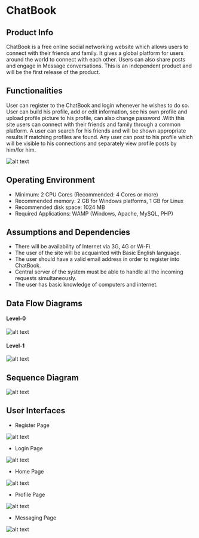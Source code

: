 # ChatBook
## Product Info
ChatBook is a free online social networking website which allows users to connect with their friends and family. It gives a global platform for users around the world to connect with each other. Users can also share posts and engage in Message conversations. This is an independent product and will be the first release of the product.

## Functionalities
User can register to the ChatBook and login whenever he wishes to do so. User can build his profile, add or edit information, see his own profile and upload profile picture to his profile, can also change password .With this site users can connect with their friends and family through a common platform. A user can search for his friends and will be shown appropriate results if matching profiles are found. Any user can post to his profile which will be visible to his connections and separately view profile posts by him/for him.

![alt text](https://github.com/God-Hand/ChatBook/blob/master/documents/Images/ChatBook.png)

## Operating Environment
- Minimum: 2 CPU Cores (Recommended: 4 Cores or more)
- Recommended memory: 2 GB for Windows platforms, 1 GB for Linux
- Recommended disk space: 1024 MB
- Required Applications: WAMP (Windows, Apache, MySQL, PHP)

## Assumptions and Dependencies
- There will be availability of Internet via 3G, 4G or Wi-Fi.
- The user of the site will be acquainted with Basic English language.
- The user should have a valid email address in order to register into ChatBook.
- Central server of the system must be able to handle all the incoming requests simultaneously.
- The user has basic knowledge of computers and internet.

## Data Flow Diagrams
#### Level-0
 ![alt text](https://github.com/God-Hand/ChatBook/blob/master/documents/Images/level-0%20dfd.png)

#### Level-1
 ![alt text](https://github.com/God-Hand/ChatBook/blob/master/documents/Images/level-1%20dfd.png)

## Sequence Diagram
 ![alt text](https://github.com/God-Hand/ChatBook/blob/master/documents/Images/New%20Open%20Me%20First%20-%20Getting%20Started.png)

## User Interfaces
- Register Page

![alt text](https://github.com/God-Hand/ChatBook/blob/master/documents/Images/Register.PNG)

- Login Page

![alt text](https://github.com/God-Hand/ChatBook/blob/master/documents/Images/Login.PNG)

- Home Page

![alt text](https://github.com/God-Hand/ChatBook/blob/master/documents/Images/desktop.PNG)

- Profile Page

![alt text](https://github.com/God-Hand/ChatBook/blob/master/documents/Images/profile%20page.PNG)

- Messaging Page

![alt text](https://github.com/God-Hand/ChatBook/blob/master/documents/Images/message%20box%20at%2090%25.PNG)
